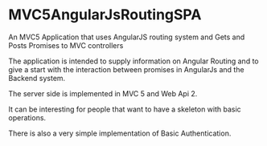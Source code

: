 MVC5AngularJsRoutingSPA
=======================

An MVC5 Application that uses AngularJS routing system and Gets and Posts Promises to MVC controllers

The application is intended to supply information on Angular Routing and to give a start with the interaction between promises in AngularJs and the Backend system.

The server side is implemented in MVC 5 and Web Api 2.

It can be interesting for people that want to have a skeleton with basic operations.

There is also a very simple implementation of Basic Authentication.
